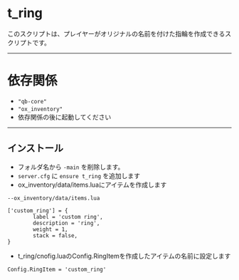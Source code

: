 # t_ring

このスクリプトは、プレイヤーがオリジナルの名前を付けた指輪を作成できるスクリプトです。

------

# 依存関係
- `"qb-core"`
- `"ox_inventory"`
- 依存関係の後に起動してください

------

## インストール

- フォルダ名から `-main` を削除します。
- `server.cfg` に `ensure t_ring` を追加します
- ox_inventory/data/items.luaにアイテムを作成します

```
--ox_inventory/data/items.lua

['custom_ring'] = {
		label = 'custom ring',
		description = 'ring',
		weight = 1,
		stack = false,
}
```
- t_ring/cnofig.luaのConfig.RingItemを作成したアイテムの名前に設定します
```
Config.RingItem = 'custom_ring'
```
